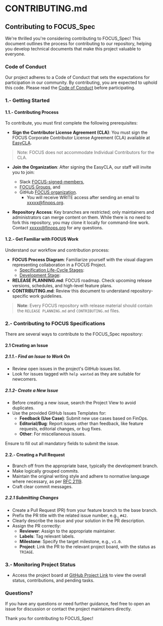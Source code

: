 # CONTRIBUTING.md

## Contributing to FOCUS_Spec

We're thrilled you're considering contributing to FOCUS_Spec! This document outlines the process for contributing to our repository, helping you develop technical documents that make this project valuable to everyone.

### Code of Conduct

Our project adheres to a Code of Conduct that sets the expectations for participation in our community. By contributing, you are expected to uphold this code. Please read the [Code of Conduct](https://www.contributor-covenant.org/version/1/0/0/code-of-conduct/) before participating.

### 1.- Getting Started

#### 1.1.- Contributing Process 

To contribute, you must first complete the following prerequisites:

- **Sign the Contributor License Agreement (CLA)**: You must sign the FOCUS Corporate Contributor License Agreement (CLA) available at <a href="https://github.com/FinOps-Open-Cost-and-Usage-Spec/EasyCLA" target="_blank">EasyCLA</a>.

> Note: FOCUS does not accommodate Individual Contributors for the CLA.

- **Join the Organization**: After signing the EasyCLA, our staff will invite you to join:
    *  Slack <a href="https://app.slack.com/client/TH7CE9HP1/C053CNCRVCL" target="_target">FOCUS-signed-members</a>, 
    * <a href="https://groups.google.com/" target="_blank">FOCUS Groups</a>, and 
    * GitHub <a href="https://github.com/orgs/FinOps-Open-Cost-and-Usage-Spec/repositories" target="_blank">FOCUS organization</a>. 
        * You will receive WRITE access after sending an email to <a mailto="xxxx@finops.org" target="_blank"> xxxxx@finops.org</a>.

- **Repository Access**: Key branches are restricted; only maintainers and administrators can merge content on them. While there is no need to fork this repository, you may clone it locally for command-line work. Contact <a mailto="xxxx@finops.org" target="_blank"> xxxxx@finops.org</a> for any questions.

#### 1.2.- Get Familiar with FOCUS Work

Understand our workflow and contribution process:

- **FOCUS Process Diagram**: Familiarize yourself with the visual diagram representing collaboration in a FOCUS Project.
    * [Specification Life-Cycle Stages]():
    * [Development Stage]():
- **RELEASE PLANNING.md**: FOCUS roadmap. Check upcoming release versions, schedules, and high-level feature plans.
- **CONTRIBUTING.md**: Review this document to understand repository-specific work guidelines.

> **Note**: Every FOCUS repository with release material should contain the `RELEASE PLANNING.md` and `CONTRIBUTING.md` files.

### 2.- Contributing to FOCUS Specifications

There are several ways to contribute to the FOCUS_Spec repository:
#### 2.1 Creating an Issue
##### 2.1.1.- Find an Issue to Work On

- Review open issues in the project's GitHub issues list.
- Look for issues tagged with `help wanted` as they are suitable for newcomers.

##### 2.1.2- Create a New Issue

- Before creating a new issue, search the Project View to avoid duplicates.
- Use the provided GitHub Issues Templates for:
  - **Feedback (Use Case)**: Submit new use cases based on FinOps.
  - **Editorial/Bug**: Report issues other than feedback, like feature requests, editorial changes, or bug fixes.
  - **Other**: For miscellaneous issues.

Ensure to fill out all mandatory fields to submit the issue.

#### 2.2.- Creating a Pull Request

- Branch off from the appropriate base, typically the development branch.
- Make logically grouped commits.
- Maintain the original writing style and adhere to normative language where necessary, as per [RFC 2119](https://tools.ietf.org/html/rfc2119).
- Craft clear commit messages.

##### 2.2.1 Submitting Changes

- Create a Pull Request (PR) from your feature branch to the base branch.
- Prefix the PR title with the related issue number, e.g., `#42`.
- Clearly describe the issue and your solution in the PR description.
- Assign the PR correctly:
  - **Reviewer**: Assign to the appropriate maintainer.
  - **Labels**: Tag relevant labels.
  - **Milestone**: Specify the target milestone, e.g., `v1.0`.
  - **Project**: Link the PR to the relevant project board, with the status as `TRIAGE`.

### 3.- Monitoring Project Status

- Access the project board at [GitHub Project Link](#) to view the overall status, contributions, and pending tasks.

### Questions?

If you have any questions or need further guidance, feel free to open an issue for discussion or contact the project maintainers directly.

Thank you for contributing to FOCUS_Spec!

